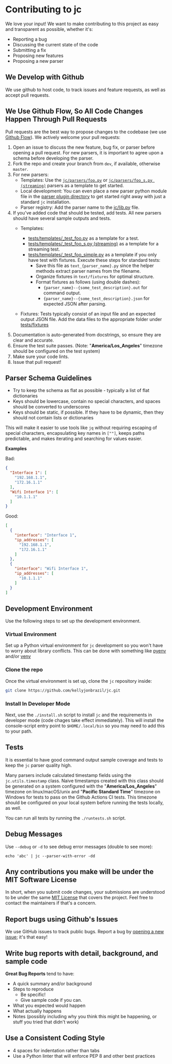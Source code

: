 # Contributing to jc
We love your input! We want to make contributing to this project as easy and
transparent as possible, whether it's:

- Reporting a bug
- Discussing the current state of the code
- Submitting a fix
- Proposing new features
- Proposing a new parser

## We Develop with Github
We use github to host code, to track issues and feature requests, as well as
accept pull requests.

## We Use Github Flow, So All Code Changes Happen Through Pull Requests
Pull requests are the best way to propose changes to the codebase (we use
[Github Flow](https://guides.github.com/introduction/flow/index.html)). We
actively welcome your pull requests:

1. Open an issue to discuss the new feature, bug fix, or parser before opening
   a pull request. For new parsers, it is important to agree upon a schema
   before developing the parser.
2. Fork the repo and create your branch from `dev`, if available, otherwise
   `master`.
3. For new parsers:
   - Templates: Use the [`jc/parsers/foo.py`](https://github.com/kellyjonbrazil/jc/blob/master/jc/parsers/foo.py)
     or [`jc/parsers/foo_s.py (streaming)`](https://github.com/kellyjonbrazil/jc/blob/master/jc/parsers/foo_s.py)
     parsers as a template to get started.
   - Local development: You can even place a new parser python module file in
     the [parser plugin directory](https://github.com/kellyjonbrazil/jc#parser-plugins)
     to get started right away with just a standard `jc` installation.
   - Parser registry: Add the parser name to the [jc/lib.py](https://github.com/kellyjonbrazil/jc/blob/master/jc/lib.py)
     file.
4. If you've added code that should be tested, add tests. All new parsers should
   have several sample outputs and tests.
   - Templates: 
     - [tests/templates/_test_foo.py](https://github.com/kellyjonbrazil/jc/blob/master/tests/templates/_test_foo.py) as a template for a test.
     - [tests/templates/_test_foo_s.py (streaming)](https://github.com/kellyjonbrazil/jc/tree/master/tests/templates/_test_foo_s.py) as a template for a streaming test. 
     - [tests/templates/_test_foo_simple.py](https://github.com/kellyjonbrazil/jc/tree/master/tests/templates/_test_foo_simple.py) as a template if you only have test with fixtures.
       Execute these steps for standard tests:
       - Save this file as `text_{parser_name}.py` since the helper methods extract parser names from the filename.
       - Organize fixtures in `text/fixtures` for optimal structure.
       - Format fixtures as follows (using double dashes):
           - `{parser_name}--{some_test_description}.out` for command output.
           - `{parser_name}--{some_test_description}.json` for expected JSON after parsing.


   - Fixtures: Tests typically consist of an input file and an expected output
     JSON file. Add the data files to the appropriate folder under [tests/fixtures](https://github.com/kellyjonbrazil/jc/tree/master/tests/fixtures)
5. Documentation is auto-generated from docstrings, so ensure they are clear and
   accurate.
6. Ensure the test suite passes. (Note: "**America/Los_Angeles**" timezone
   should be configured on the test system)
7. Make sure your code lints.
8. Issue that pull request!

## Parser Schema Guidelines
- Try to keep the schema as flat as possible - typically a list of flat
  dictionaries
- Keys should be lowercase, contain no special characters, and spaces should be
  converted to underscores
- Keys should be static, if possible. If they have to be dynamic, then they
  should not contain lists or dictionaries

This will make it easier to use tools like `jq` without requiring escaping of
special characters, encapsulating key names in `[""]`, keeps paths predictable,
and makes iterating and searching for values easier.

**Examples**

Bad:
```json
{
  "Interface 1": [
    "192.168.1.1",
    "172.16.1.1"
  ],
  "Wifi Interface 1": [
    "10.1.1.1"
  ]
}
```
Good:
```json
[
  {
    "interface": "Interface 1",
    "ip_addresses": [
      "192.168.1.1",
      "172.16.1.1"
    ]
  },
  {
    "interface": "Wifi Interface 1",
    "ip_addresses": [
      "10.1.1.1"
    ]
  }
]
```

## Development Environment
Use the following steps to set up the development environment.

### Virtual Environment
Set up a Python virtual environment for `jc` development so you won't have to
worry about library conflicts. This can be done with something like
[pyenv](https://github.com/pyenv/pyenv) and/or
[venv](https://docs.python.org/3/library/venv.html)

### Clone the repo
Once the virtual environment is set up, clone the `jc` repository inside:

```bash
git clone https://github.com/kellyjonbrazil/jc.git
```

### Install In Developer Mode
Next, use the `./install.sh` script to install `jc` and the requirements in
developer mode (code chages take effect immediately). This will install the
console-script entry point to `$HOME/.local/bin` so you may need to add this
to your path.

## Tests
It is essential to have good command output sample coverage and tests to keep
the `jc` parser quality high.

Many parsers include calculated timestamp fields using the `jc.utils.timestamp`
class. Naive timestamps created with this class should be generated on a system
configured with the "**America/Los_Angeles**" timezone on linux/macOS/unix and
"**Pacific Standard Time**" timezone on Windows for tests to pass on the Github
Actions CI tests. This timezone should be configured on your local system before
running the tests locally, as well.

You can run all tests by running the `./runtests.sh` script.

## Debug Messages

Use `--debug` or `-d` to see debug error messages (double to see more):

```shell
echo 'abc' | jc --parser-with-error -dd
```

## Any contributions you make will be under the MIT Software License
In short, when you submit code changes, your submissions are understood to be
under the same [MIT License](http://choosealicense.com/licenses/mit/) that
covers the project. Feel free to contact the maintainers if that's a concern.

## Report bugs using Github's Issues
We use GitHub issues to track public bugs. Report a bug by
[opening a new issue](https://github.com/kellyjonbrazil/jc/issues); it's that
easy!

## Write bug reports with detail, background, and sample code

**Great Bug Reports** tend to have:

- A quick summary and/or background
- Steps to reproduce
  - Be specific!
  - Give sample code if you can.
- What you expected would happen
- What actually happens
- Notes (possibly including why you think this might be happening, or stuff you
  tried that didn't work)

## Use a Consistent Coding Style

* 4 spaces for indentation rather than tabs
* Use a Python linter that will enforce PEP 8 and other best practices
